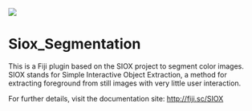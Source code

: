 [![](https://travis-ci.org/fiji/Siox_Segmentation.svg?branch=master)](https://travis-ci.org/fiji/Siox_Segmentation)

Siox_Segmentation
=================

This is a Fiji plugin based on the SIOX project to segment color images. SIOX stands for Simple Interactive Object Extraction, a method for extracting foreground from still images with very little user interaction.

For further details, visit the documentation site: http://fiji.sc/SIOX
